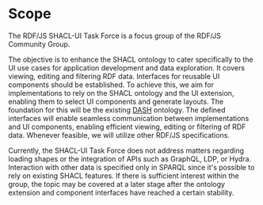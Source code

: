 # Scope

The RDF/JS SHACL-UI Task Force is a focus group of the RDF/JS Community Group.

The objective is to enhance the SHACL ontology to cater specifically to the UI use cases for application development and data exploration.
It covers viewing, editing and filtering RDF data.
Interfaces for reusable UI components should be established.
To achieve this, we aim for implementations to rely on the SHACL ontology and the UI extension, enabling them to select UI components and generate layouts.
The foundation for this will be the existing [DASH](https://datashapes.org/) ontology.
The defined interfaces will enable seamless communication between implementations and UI components, enabling efficient viewing, editing or filtering of RDF data.
Whenever feasible, we will utilize other RDF/JS specifications.

Currently, the SHACL-UI Task Force does not address matters regarding loading shapes or the integration of APIs such as GraphQL, LDP, or Hydra.
Interaction with other data is specified only in SPARQL since it's possible to rely on existing SHACL features.
If there is sufficient interest within the group, the topic may be covered at a later stage after the ontology extension and component interfaces have reached a certain stability.
